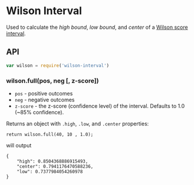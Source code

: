 # Wilson Interval

Used to calculate the *high bound*, *low bound*, and *center* of a [Wilson score interval](http://en.wikipedia.org/wiki/Binomial_proportion_confidence_interval#Wilson_score_interval).

## API

```js
var wilson = require('wilson-interval')
```

### wilson.full(pos, neg [, z-score])

- `pos` - positive outcomes
- `neg` - negative outcomes
- `z-score` - the z-score (confidence level) of the interval. Defaults to 1.0 (~85% confidence).

Returns an object with `.high`, `.low`, and `.center` properties:

```
return wilson.full(40, 10 , 1.0);
```
will output
```
{
	"high": 0.8504368886915493,
	"center": 0.7941176470588236,
	"low": 0.7377984054260978
}
```